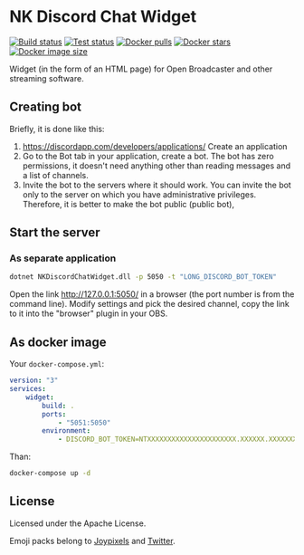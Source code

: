 # NK Discord Chat Widget
[![Build status](https://ci.appveyor.com/api/projects/status/pe2pjukqf3dv97rb?svg=true)](https://ci.appveyor.com/project/nokitakaze/nkdiscordchatwidget)
[![Test status](https://img.shields.io/appveyor/tests/nokitakaze/nkdiscordchatwidget.svg)](https://ci.appveyor.com/project/nokitakaze/nkdiscordchatwidget/branch/master)
[![Docker pulls](https://badgen.net/docker/pulls/nokitakaze/discord-chat-widget)](https://hub.docker.com/r/nokitakaze/discord-chat-widget)
[![Docker stars](https://badgen.net/docker/stars/nokitakaze/discord-chat-widget?icon=docker&label=stars)](https://hub.docker.com/r/nokitakaze/discord-chat-widget)
[![Docker image size](https://badgen.net/docker/size/nokitakaze/discord-chat-widget)](https://hub.docker.com/r/nokitakaze/discord-chat-widget)

Widget (in the form of an HTML page) for Open Broadcaster and other streaming software.

## Creating bot

Briefly, it is done like this:
1. https://discordapp.com/developers/applications/ Create an application
2. Go to the Bot tab in your application, create a bot. The bot has zero permissions,
   it doesn't need anything other than reading messages and a list of channels.
3. Invite the bot to the servers where it should work. You can invite the bot only to the server
   on which you have administrative privileges. Therefore, it is better to make the bot public (public bot),

## Start the server
### As separate application
```bash
dotnet NKDiscordChatWidget.dll -p 5050 -t "LONG_DISCORD_BOT_TOKEN"
```

Open the link http://127.0.0.1:5050/ in a browser (the port number is from the command line).
Modify settings and pick the desired channel, copy the link to it into the "browser" plugin in your OBS.

## As docker image
Your `docker-compose.yml`:
```yml
version: "3"
services:
    widget:
        build: .
        ports:
            - "5051:5050"
        environment:
            - DISCORD_BOT_TOKEN=NTXXXXXXXXXXXXXXXXXXXXXX.XXXXXX.XXXXXXXXXXXXXXXXXXXXXXXXXBI
```
Than:
```sh
docker-compose up -d
```

## License
Licensed under the Apache License.

Emoji packs belong to [Joypixels](https://www.joypixels.com/) and [Twitter](https://twemoji.twitter.com/).

